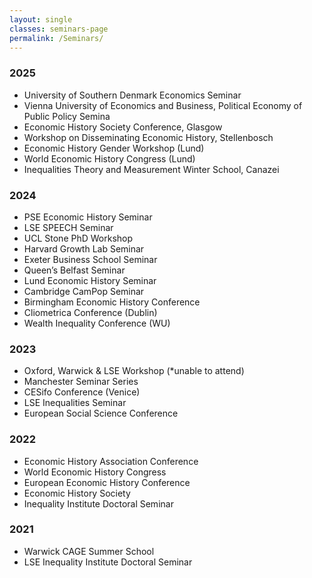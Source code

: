 ```yaml
---
layout: single
classes: seminars-page
permalink: /Seminars/
---
```

### 2025
- University of Southern Denmark Economics Seminar
- Vienna University of Economics and Business, Political Economy of Public Policy Semina
- Economic History Society Conference, Glasgow
- Workshop on Disseminating Economic History, Stellenbosch
- Economic History Gender Workshop (Lund)  
- World Economic History Congress (Lund)
- Inequalities Theory and Measurement Winter School, Canazei  
 
### 2024
- PSE Economic History Seminar  
- LSE SPEECH Seminar  
- UCL Stone PhD Workshop
- Harvard Growth Lab Seminar  
- Exeter Business School Seminar
- Queen’s Belfast Seminar
- Lund Economic History Seminar
- Cambridge CamPop Seminar  
- Birmingham Economic History Conference  
- Cliometrica Conference (Dublin)  
- Wealth Inequality Conference (WU)  

### 2023
- Oxford, Warwick & LSE Workshop (*unable to attend) 
- Manchester Seminar Series  
- CESifo Conference (Venice)  
- LSE Inequalities Seminar  
- European Social Science Conference

### 2022
- Economic History Association Conference
- World Economic History Congress  
- European Economic History Conference  
- Economic History Society  
- Inequality Institute Doctoral Seminar  

### 2021
- Warwick CAGE Summer School  
- LSE Inequality Institute Doctoral Seminar  
